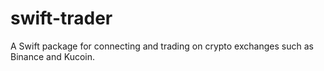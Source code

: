 # swift-trader
A Swift package for connecting and trading on crypto exchanges such as Binance and Kucoin.
